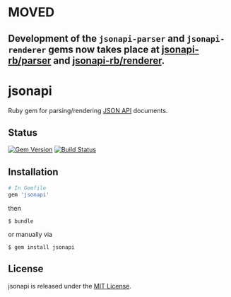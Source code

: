 # MOVED

## Development of the `jsonapi-parser` and `jsonapi-renderer` gems now takes place at [jsonapi-rb/parser](https://github.com/jsonapi-rb/parser) and [jsonapi-rb/renderer](https://github.com/jsonapi-rb/renderer).

# jsonapi
Ruby gem for parsing/rendering [JSON API](http://jsonapi.org) documents.

## Status

[![Gem Version](https://badge.fury.io/rb/jsonapi.svg)](https://badge.fury.io/rb/jsonapi)
[![Build Status](https://secure.travis-ci.org/beauby/jsonapi.svg?branch=master)](http://travis-ci.org/beauby/jsonapi?branch=master)

## Installation
```ruby
# In Gemfile
gem 'jsonapi'
```
then
```
$ bundle
```
or manually via
```
$ gem install jsonapi
```

## License

jsonapi is released under the [MIT License](http://www.opensource.org/licenses/MIT).
